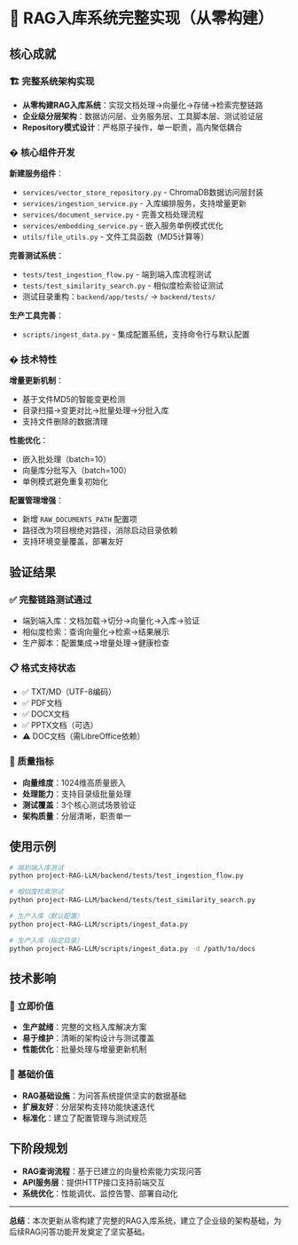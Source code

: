 # 🚀 RAG入库系统完整实现（从零构建）

## 核心成就

### 🏗️ 完整系统架构实现
- **从零构建RAG入库系统**：实现文档处理→向量化→存储→检索完整链路
- **企业级分层架构**：数据访问层、业务服务层、工具脚本层、测试验证层
- **Repository模式设计**：严格原子操作，单一职责，高内聚低耦合

### � 核心组件开发

**新建服务组件**：
- `services/vector_store_repository.py` - ChromaDB数据访问层封装
- `services/ingestion_service.py` - 入库编排服务，支持增量更新  
- `services/document_service.py` - 完善文档处理流程
- `services/embedding_service.py` - 嵌入服务单例模式优化
- `utils/file_utils.py` - 文件工具函数（MD5计算等）

**完善测试系统**：
- `tests/test_ingestion_flow.py` - 端到端入库流程测试
- `tests/test_similarity_search.py` - 相似度检索验证测试
- 测试目录重构：`backend/app/tests/` → `backend/tests/`

**生产工具完善**：
- `scripts/ingest_data.py` - 集成配置系统，支持命令行与默认配置

### � 技术特性

**增量更新机制**：
- 基于文件MD5的智能变更检测
- 目录扫描→变更对比→批量处理→分批入库
- 支持文件删除的数据清理

**性能优化**：
- 嵌入批处理（batch=10）
- 向量库分批写入（batch=100）  
- 单例模式避免重复初始化

**配置管理增强**：
- 新增 `RAW_DOCUMENTS_PATH` 配置项
- 路径改为项目根绝对路径，消除启动目录依赖
- 支持环境变量覆盖，部署友好

## 验证结果

### ✅ 完整链路测试通过
- 端到端入库：文档加载→切分→向量化→入库→验证
- 相似度检索：查询向量化→检索→结果展示
- 生产脚本：配置集成→增量处理→健康检查

### 📋 格式支持状态
- ✅ TXT/MD（UTF-8编码）
- ✅ PDF文档  
- ✅ DOCX文档
- ✅ PPTX文档（可选）
- ⚠️ DOC文档（需LibreOffice依赖）

### 🎯 质量指标
- **向量维度**：1024维高质量嵌入
- **处理能力**：支持目录级批量处理
- **测试覆盖**：3个核心测试场景验证
- **架构质量**：分层清晰，职责单一

## 使用示例

```bash
# 端到端入库测试
python project-RAG-LLM/backend/tests/test_ingestion_flow.py

# 相似度检索测试  
python project-RAG-LLM/backend/tests/test_similarity_search.py

# 生产入库（默认配置）
python project-RAG-LLM/scripts/ingest_data.py

# 生产入库（指定目录）
python project-RAG-LLM/scripts/ingest_data.py -d /path/to/docs
```

## 技术影响

### 🎯 立即价值
- **生产就绪**：完整的文档入库解决方案
- **易于维护**：清晰的架构设计与测试覆盖
- **性能优化**：批量处理与增量更新机制

### 🚀 基础价值  
- **RAG基础设施**：为问答系统提供坚实的数据基础
- **扩展友好**：分层架构支持功能快速迭代
- **标准化**：建立了配置管理与测试规范

## 下阶段规划

- **RAG查询流程**：基于已建立的向量检索能力实现问答
- **API服务层**：提供HTTP接口支持前端交互
- **系统优化**：性能调优、监控告警、部署自动化

---

**总结**：本次更新从零构建了完整的RAG入库系统，建立了企业级的架构基础，为后续RAG问答功能开发奠定了坚实基础。